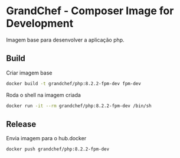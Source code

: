# GrandChef - Composer Image for Development
Imagem base para desenvolver a aplicação php.

## Build

Criar imagem base
```sh
docker build -t grandchef/php:8.2.2-fpm-dev fpm-dev
```

Roda o shell na imagem criada
```sh
docker run -it --rm grandchef/php:8.2.2-fpm-dev /bin/sh
```

## Release

Envia imagem para o hub.docker
```sh
docker push grandchef/php:8.2.2-fpm-dev
```
